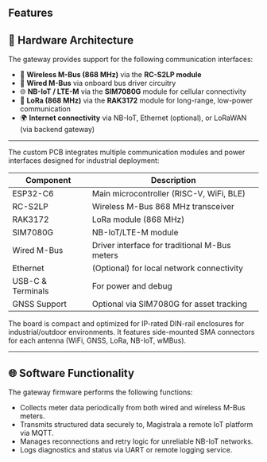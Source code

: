 ## Features

## 🔧 Hardware Architecture

The gateway provides support for the following communication interfaces:

- 📶 **Wireless M-Bus (868 MHz)** via the **RC-S2LP module**
- 🔌 **Wired M-Bus** via onboard bus driver circuitry
- 🌐 **NB-IoT / LTE-M** via the **SIM7080G** module for cellular connectivity
- 📡 **LoRa (868 MHz)** via the **RAK3172** module for long-range, low-power communication
- 🌍 **Internet connectivity** via NB-IoT, Ethernet (optional), or LoRaWAN (via backend gateway)

---

The custom PCB integrates multiple communication modules and power interfaces designed for industrial deployment:

| Component         | Description                                   |
| ----------------- | --------------------------------------------- |
| ESP32-C6          | Main microcontroller (RISC-V, WiFi, BLE)      |
| RC-S2LP           | Wireless M-Bus 868 MHz transceiver            |
| RAK3172           | LoRa module (868 MHz)                         |
| SIM7080G          | NB-IoT/LTE-M module                           |
| Wired M-Bus       | Driver interface for traditional M-Bus meters |
| Ethernet          | (Optional) for local network connectivity     |
| USB-C & Terminals | For power and debug                           |
| GNSS Support      | Optional via SIM7080G for asset tracking      |

The board is compact and optimized for IP-rated DIN-rail enclosures for industrial/outdoor environments. It features side-mounted SMA connectors for each antenna (WiFi, GNSS, LoRa, NB-IoT, wMBus).

---

## 🌐 Software Functionality

The gateway firmware performs the following functions:

- Collects meter data periodically from both wired and wireless M-Bus meters.
- Transmits structured data securely to, Magistrala a remote IoT platform via MQTT.
- Manages reconnections and retry logic for unreliable NB-IoT networks.
- Logs diagnostics and status via UART or remote logging service.
